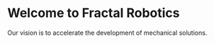 # Welcome to Fractal Robotics

Our vision is to accelerate the development of mechanical solutions.
